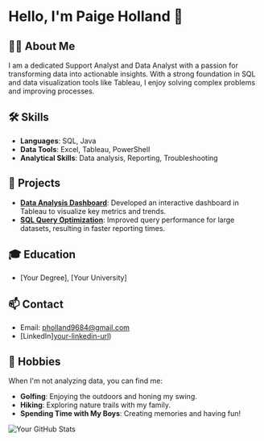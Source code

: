 # Hello, I'm Paige Holland 👋

## 👨‍💻 About Me
I am a dedicated Support Analyst and Data Analyst with a passion for transforming data into actionable insights. With a strong foundation in SQL and data visualization tools like Tableau, I enjoy solving complex problems and improving processes.

## 🛠 Skills
- **Languages**: SQL, Java
- **Data Tools**: Excel, Tableau, PowerShell
- **Analytical Skills**: Data analysis, Reporting, Troubleshooting

## 🚀 Projects
- **[Data Analysis Dashboard](link-to-project)**: Developed an interactive dashboard in Tableau to visualize key metrics and trends.
- **[SQL Query Optimization](link-to-project)**: Improved query performance for large datasets, resulting in faster reporting times.

## 🎓 Education
- [Your Degree], [Your University]

## 📫 Contact
- Email: pholland9684@gmail.com
- [LinkedIn][your-linkedin-url](https://www.linkedin.com/in/paige-holland-67a9652a9/))

## 🌳 Hobbies
When I'm not analyzing data, you can find me:
- **Golfing**: Enjoying the outdoors and honing my swing.
- **Hiking**: Exploring nature trails with my family.
- **Spending Time with My Boys**: Creating memories and having fun!

![Your GitHub Stats](https://github-readme-stats.vercel.app/api?username=yourusername&show_icons=true)








<!--## Hi there 👋

--About me...
--I am a Support Analyst, Data Analyst

<!--
**pholland9684/pholland9684** is a ✨ _special_ ✨ repository because its `README.md` (this file) appears on your GitHub profile.

Here are some ideas to get you started:

- 🔭 I’m currently working on ...
- 🌱 I’m currently learning ...
- 👯 I’m looking to collaborate on ...
- 🤔 I’m looking for help with ...
- 💬 Ask me about ...
- 📫 How to reach me: ...
- 😄 Pronouns: ...
- ⚡ Fun fact: ...
-->
